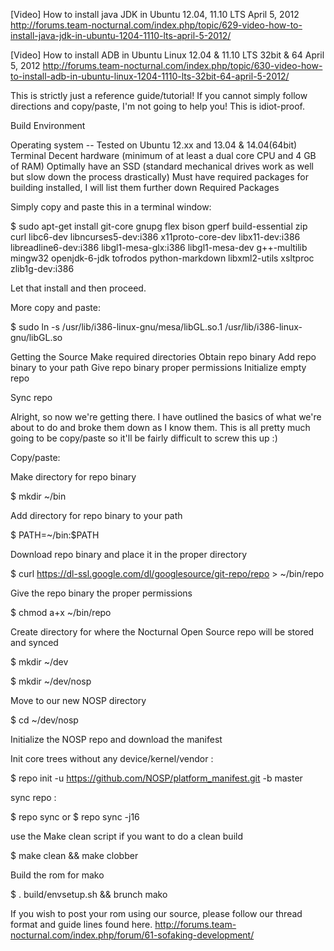 [Video] How to install java JDK in Ubuntu 12.04, 11.10 LTS April 5, 2012 http://forums.team-nocturnal.com/index.php/topic/629-video-how-to-install-java-jdk-in-ubuntu-1204-1110-lts-april-5-2012/

[Video] How to install ADB in Ubuntu Linux 12.04 & 11.10 LTS 32bit & 64 April 5, 2012 http://forums.team-nocturnal.com/index.php/topic/630-video-how-to-install-adb-in-ubuntu-linux-1204-1110-lts-32bit-64-april-5-2012/

This is strictly just a reference guide/tutorial! If you cannot simply follow directions and copy/paste, I'm not going to help you! This is idiot-proof.

Build Environment

Operating system -- Tested on Ubuntu 12.xx and 13.04 & 14.04(64bit) Terminal Decent hardware (minimum of at least a dual core CPU and 4 GB of RAM) Optimally have an SSD (standard mechanical drives work as well but slow down the process drastically) Must have required packages for building installed, I will list them further down Required Packages

Simply copy and paste this in a terminal window:

$ sudo apt-get install git-core gnupg flex bison gperf build-essential zip curl libc6-dev libncurses5-dev:i386 x11proto-core-dev libx11-dev:i386 libreadline6-dev:i386 libgl1-mesa-glx:i386 libgl1-mesa-dev g++-multilib mingw32 openjdk-6-jdk tofrodos python-markdown libxml2-utils xsltproc zlib1g-dev:i386

Let that install and then proceed.

More copy and paste:

$ sudo ln -s /usr/lib/i386-linux-gnu/mesa/libGL.so.1 /usr/lib/i386-linux-gnu/libGL.so

Getting the Source Make required directories Obtain repo binary Add repo binary to your path Give repo binary proper permissions Initialize empty repo

Sync repo

Alright, so now we're getting there. I have outlined the basics of what we're about to do and broke them down as I know them. This is all pretty much going to be copy/paste so it'll be fairly difficult to screw this up :)

Copy/paste:

Make directory for repo binary

$ mkdir ~/bin

Add directory for repo binary to your path

$ PATH=~/bin:$PATH

Download repo binary and place it in the proper directory

$ curl https://dl-ssl.google.com/dl/googlesource/git-repo/repo > ~/bin/repo

Give the repo binary the proper permissions

$ chmod a+x ~/bin/repo

Create directory for where the Nocturnal Open Source repo will be stored and synced

$ mkdir ~/dev

$ mkdir ~/dev/nosp

Move to our new NOSP directory

$ cd ~/dev/nosp

Initialize the NOSP repo and download the manifest

Init core trees without any device/kernel/vendor :

$ repo init -u https://github.com/NOSP/platform_manifest.git -b master

sync repo : 

$ repo sync or $ repo sync -j16

use the Make clean script if you want to do a clean build

$ make clean && make clobber

Build the rom for mako

$ . build/envsetup.sh && brunch mako

If you wish to post your rom using our source, please follow our thread format and guide lines found here. http://forums.team-nocturnal.com/index.php/forum/61-sofaking-development/
